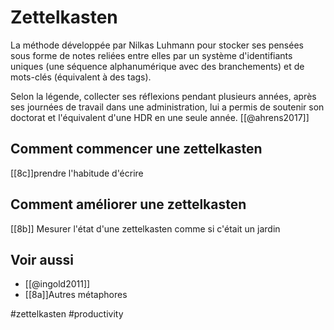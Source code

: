 # Zettelkasten

La méthode développée par Nilkas Luhmann pour stocker ses pensées sous forme de notes reliées entre elles par un système d'identifiants uniques (une séquence alphanumérique avec des branchements) et de mots-clés (équivalent à des tags).

Selon la légende, collecter ses réflexions pendant plusieurs années, après ses journées de travail dans une administration, lui a permis de soutenir son doctorat et l'équivalent d'une HDR en une seule année. [[@ahrens2017]]

## Comment commencer une zettelkasten

 [[8c]]prendre l'habitude d'écrire


## Comment améliorer une zettelkasten

[[8b]] Mesurer l'état d'une zettelkasten comme si c'était un jardin

## Voir aussi
- [[@ingold2011]]
-  [[8a]]Autres métaphores

#zettelkasten #productivity 